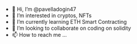 - 👋 Hi, I’m @pavelladogin47
- 👀 I’m interested in cryptos, NFTs
- 🌱 I’m currently learning ETH Smart Contracting
- 💞️ I’m looking to collaborate on coding on solidity
- 📫 How to reach me ...

<!---
pavelladogin47/pavelladogin47 is a ✨ special ✨ repository because its `README.md` (this file) appears on your GitHub profile.
You can click the Preview link to take a look at your changes.
--->
